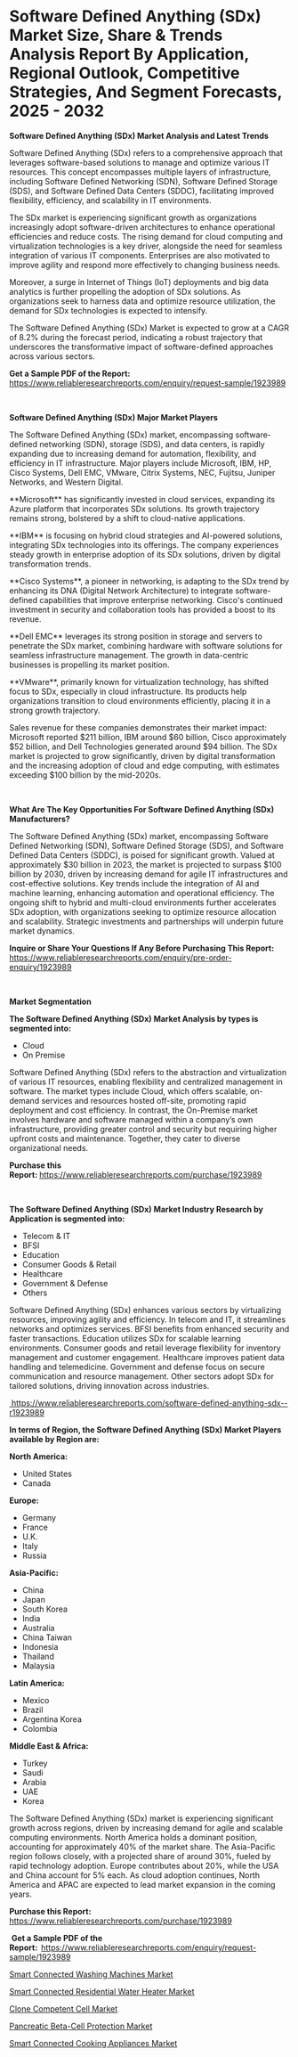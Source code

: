 <p><h1>Software Defined Anything (SDx) Market Size, Share & Trends Analysis Report By Application, Regional Outlook, Competitive Strategies, And Segment Forecasts, 2025 - 2032</h1></p><p><strong>Software Defined Anything (SDx) Market Analysis and Latest Trends</strong></p>
<p><p>Software Defined Anything (SDx) refers to a comprehensive approach that leverages software-based solutions to manage and optimize various IT resources. This concept encompasses multiple layers of infrastructure, including Software Defined Networking (SDN), Software Defined Storage (SDS), and Software Defined Data Centers (SDDC), facilitating improved flexibility, efficiency, and scalability in IT environments.</p><p>The SDx market is experiencing significant growth as organizations increasingly adopt software-driven architectures to enhance operational efficiencies and reduce costs. The rising demand for cloud computing and virtualization technologies is a key driver, alongside the need for seamless integration of various IT components. Enterprises are also motivated to improve agility and respond more effectively to changing business needs.</p><p>Moreover, a surge in Internet of Things (IoT) deployments and big data analytics is further propelling the adoption of SDx solutions. As organizations seek to harness data and optimize resource utilization, the demand for SDx technologies is expected to intensify.</p><p>The Software Defined Anything (SDx) Market is expected to grow at a CAGR of 8.2% during the forecast period, indicating a robust trajectory that underscores the transformative impact of software-defined approaches across various sectors.</p></p>
<p><strong>Get a Sample PDF of the Report:&nbsp;</strong> <a href="https://www.reliableresearchreports.com/enquiry/request-sample/1923989?utm_campaign=32&utm_medium=2&utm_source=Github&utm_content=ia&utm_term=28032025&utm_id=software-defined-anything-sdx">https://www.reliableresearchreports.com/enquiry/request-sample/1923989</a></p>
<p>&nbsp;</p>
<p><strong>Software Defined Anything (SDx) Major Market Players</strong></p>
<p><p>The Software Defined Anything (SDx) market, encompassing software-defined networking (SDN), storage (SDS), and data centers, is rapidly expanding due to increasing demand for automation, flexibility, and efficiency in IT infrastructure. Major players include Microsoft, IBM, HP, Cisco Systems, Dell EMC, VMware, Citrix Systems, NEC, Fujitsu, Juniper Networks, and Western Digital.</p><p>**Microsoft** has significantly invested in cloud services, expanding its Azure platform that incorporates SDx solutions. Its growth trajectory remains strong, bolstered by a shift to cloud-native applications. </p><p>**IBM** is focusing on hybrid cloud strategies and AI-powered solutions, integrating SDx technologies into its offerings. The company experiences steady growth in enterprise adoption of its SDx solutions, driven by digital transformation trends.</p><p>**Cisco Systems**, a pioneer in networking, is adapting to the SDx trend by enhancing its DNA (Digital Network Architecture) to integrate software-defined capabilities that improve enterprise networking. Cisco's continued investment in security and collaboration tools has provided a boost to its revenue.</p><p>**Dell EMC** leverages its strong position in storage and servers to penetrate the SDx market, combining hardware with software solutions for seamless infrastructure management. The growth in data-centric businesses is propelling its market position. </p><p>**VMware**, primarily known for virtualization technology, has shifted focus to SDx, especially in cloud infrastructure. Its products help organizations transition to cloud environments efficiently, placing it in a strong growth trajectory.</p><p>Sales revenue for these companies demonstrates their market impact: Microsoft reported $211 billion, IBM around $60 billion, Cisco approximately $52 billion, and Dell Technologies generated around $94 billion. The SDx market is projected to grow significantly, driven by digital transformation and the increasing adoption of cloud and edge computing, with estimates exceeding $100 billion by the mid-2020s.</p></p>
<p>&nbsp;</p>
<p><strong>What Are The Key Opportunities For Software Defined Anything (SDx) Manufacturers?</strong></p>
<p><p>The Software Defined Anything (SDx) market, encompassing Software Defined Networking (SDN), Software Defined Storage (SDS), and Software Defined Data Centers (SDDC), is poised for significant growth. Valued at approximately $30 billion in 2023, the market is projected to surpass $100 billion by 2030, driven by increasing demand for agile IT infrastructures and cost-effective solutions. Key trends include the integration of AI and machine learning, enhancing automation and operational efficiency. The ongoing shift to hybrid and multi-cloud environments further accelerates SDx adoption, with organizations seeking to optimize resource allocation and scalability. Strategic investments and partnerships will underpin future market dynamics.</p></p>
<p><strong>Inquire or Share Your Questions If Any Before Purchasing This Report:</strong> <a href="https://www.reliableresearchreports.com/enquiry/pre-order-enquiry/1923989?utm_campaign=32&utm_medium=2&utm_source=Github&utm_content=ia&utm_term=28032025&utm_id=software-defined-anything-sdx">https://www.reliableresearchreports.com/enquiry/pre-order-enquiry/1923989</a></p>
<p>&nbsp;</p>
<p><strong>Market Segmentation</strong></p>
<p><strong>The Software Defined Anything (SDx) Market Analysis by types is segmented into:</strong></p>
<p><ul><li>Cloud</li><li>On Premise</li></ul></p>
<p><p>Software Defined Anything (SDx) refers to the abstraction and virtualization of various IT resources, enabling flexibility and centralized management in software. The market types include Cloud, which offers scalable, on-demand services and resources hosted off-site, promoting rapid deployment and cost efficiency. In contrast, the On-Premise market involves hardware and software managed within a company’s own infrastructure, providing greater control and security but requiring higher upfront costs and maintenance. Together, they cater to diverse organizational needs.</p></p>
<p><strong>Purchase this Report:&nbsp;</strong><a href="https://www.reliableresearchreports.com/purchase/1923989?utm_campaign=32&utm_medium=2&utm_source=Github&utm_content=ia&utm_term=28032025&utm_id=software-defined-anything-sdx">https://www.reliableresearchreports.com/purchase/1923989</a></p>
<p>&nbsp;</p>
<p><strong>The Software Defined Anything (SDx) Market Industry Research by Application is segmented into:</strong></p>
<p><ul><li>Telecom & IT</li><li>BFSI</li><li>Education</li><li>Consumer Goods & Retail</li><li>Healthcare</li><li>Government & Defense</li><li>Others</li></ul></p>
<p><p>Software Defined Anything (SDx) enhances various sectors by virtualizing resources, improving agility and efficiency. In telecom and IT, it streamlines networks and optimizes services. BFSI benefits from enhanced security and faster transactions. Education utilizes SDx for scalable learning environments. Consumer goods and retail leverage flexibility for inventory management and customer engagement. Healthcare improves patient data handling and telemedicine. Government and defense focus on secure communication and resource management. Other sectors adopt SDx for tailored solutions, driving innovation across industries.</p></p>
<p><a href="https://www.reliableresearchreports.com/software-defined-anything-sdx--r1923989?utm_campaign=32&utm_medium=2&utm_source=Github&utm_content=ia&utm_term=28032025&utm_id=software-defined-anything-sdx">&nbsp;https://www.reliableresearchreports.com/software-defined-anything-sdx--r1923989</a></p>
<p><strong>In terms of Region, the Software Defined Anything (SDx) Market Players available by Region are:</strong></p>
<p>
    <p> <strong> North America: </strong>
        <ul>
            <li>United States</li>
            <li>Canada</li>
        </ul>
        </p> 
    <p> <strong> Europe: </strong>
        <ul>
            <li>Germany</li>
            <li>France</li>
            <li>U.K.</li>
            <li>Italy</li>
            <li>Russia</li>
        </ul>
        </p> 
    <p> <strong> Asia-Pacific: </strong>
        <ul>
            <li>China</li>
            <li>Japan</li>
            <li>South Korea</li>
            <li>India</li>
            <li>Australia</li>
            <li>China Taiwan</li>
            <li>Indonesia</li>
            <li>Thailand</li>
            <li>Malaysia</li>
        </ul>
        </p> 
    <p> <strong> Latin America: </strong>
        <ul>
            <li>Mexico</li>
            <li>Brazil</li>
            <li>Argentina Korea</li>
            <li>Colombia</li>
        </ul>
        </p> 
    <p> <strong> Middle East & Africa: </strong>
        <ul>
            <li>Turkey</li>
            <li>Saudi</li>
            <li>Arabia</li>
            <li>UAE</li>
            <li>Korea</li>
        </ul>
    </p>
    </p>
<p><p>The Software Defined Anything (SDx) market is experiencing significant growth across regions, driven by increasing demand for agile and scalable computing environments. North America holds a dominant position, accounting for approximately 40% of the market share. The Asia-Pacific region follows closely, with a projected share of around 30%, fueled by rapid technology adoption. Europe contributes about 20%, while the USA and China account for 5% each. As cloud adoption continues, North America and APAC are expected to lead market expansion in the coming years.</p></p>
<p><strong>Purchase this Report: </strong><a href="https://www.reliableresearchreports.com/purchase/1923989?utm_campaign=32&utm_medium=2&utm_source=Github&utm_content=ia&utm_term=28032025&utm_id=software-defined-anything-sdx">https://www.reliableresearchreports.com/purchase/1923989</a></p>
<p>&nbsp;<strong>Get a Sample PDF of the Report:&nbsp;&nbsp;</strong><a href="https://www.reliableresearchreports.com/enquiry/request-sample/1923989?utm_campaign=32&utm_medium=2&utm_source=Github&utm_content=ia&utm_term=28032025&utm_id=software-defined-anything-sdx">https://www.reliableresearchreports.com/enquiry/request-sample/1923989</a></p>
<p><strong></strong></p>
<p><p><a href="https://github.com/reeseberro3j/Market-Research-Report-List-1/blob/main/smart-connected-washing-machines-market.md?utm_campaign=32&utm_medium=2&utm_source=Github&utm_content=ia&utm_term=28032025&utm_id=software-defined-anything-sdx">Smart Connected Washing Machines Market</a></p><p><a href="https://github.com/billejuman43/Market-Research-Report-List-1/blob/main/smart-connected-residential-water-heater-market.md?utm_campaign=32&utm_medium=2&utm_source=Github&utm_content=ia&utm_term=28032025&utm_id=software-defined-anything-sdx">Smart Connected Residential Water Heater Market</a></p><p><a href="https://github.com/dafertsuria/Market-Research-Report-List-1/blob/main/clone-competent-cell-market.md?utm_campaign=32&utm_medium=2&utm_source=Github&utm_content=ia&utm_term=28032025&utm_id=software-defined-anything-sdx">Clone Competent Cell Market</a></p><p><a href="https://github.com/seibttullyjh/Market-Research-Report-List-1/blob/main/pancreatic-beta-cell-protection-market.md?utm_campaign=32&utm_medium=2&utm_source=Github&utm_content=ia&utm_term=28032025&utm_id=software-defined-anything-sdx">Pancreatic Beta-Cell Protection Market</a></p><p><a href="https://github.com/shroffuhpa/Market-Research-Report-List-1/blob/main/smart-connected-cooking-appliances-market.md?utm_campaign=32&utm_medium=2&utm_source=Github&utm_content=ia&utm_term=28032025&utm_id=software-defined-anything-sdx">Smart Connected Cooking Appliances Market</a></p></p>